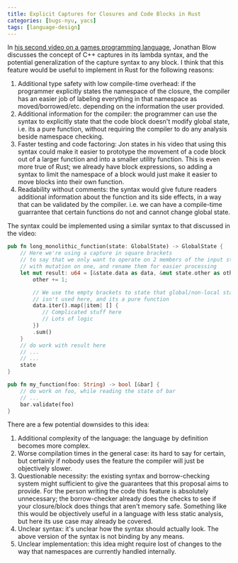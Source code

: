 ```yaml
---
title: Explicit Captures for Closures and Code Blocks in Rust
categories: [bugs-nyu, yacs]
tags: [language-design]
---
```

<!-- {% raw %} -->
<!-- {% include refc-small.html text="ref commit" commit="3cad965..." %} -->
<!-- {% include ref-commit.html text="ref commit" commit="3cad965..." %} -->
<!-- {% endraw %} -->
In [his second video on a games programming language][jai-video-two],
Jonathan Blow discusses the concept of C++ captures in its lambda syntax,
and the potential generalization of the capture syntax to any block.
I think that this feature would be useful to implement in Rust for the following reasons:

[jai-video-two]: https://youtu.be/5Nc68IdNKdg?t=3030

1. Additional type safety with low compile-time overhead:
   if the programmer explicitly states the namespace of the closure,
   the compiler has an easier job of labeling everything in that namespace as moved/borrowed/etc.
   depending on the information the user provided.
2. Additional information for the compiler: the programmer can use the syntax to
   explicitly state that the code block doesn't modify global state,
   i.e. its a pure function, without requiring the compiler to do any analysis beside namespace checking.
3. Faster testing and code factoring: Jon states in his video that using this syntax
   could make it easier to prototype the movement of a code block out of a larger
   function and into a smaller utility function. This is even more true of Rust;
   we already have block expressions, so adding a syntax to limit the namespace
   of a block would just make it easier to move blocks into their own function.
4. Readability without comments: the syntax would give future readers additional
   information about the function and its side effects, in a way that can be
   validated by the compiler. i.e. we can have a compile-time guarrantee that certain
   functions do not and cannot change global state.

The syntax could be implemented using a similar syntax to that discussed in the video:

```rust
pub fn long_monolithic_function(state: GlobalState) -> GlobalState {
    // Here we're using a capture in square brackets
    // to say that we only want to operate on 2 members of the input struct,
    // with mutation on one, and rename them for easier processing
    let mut result: u64 = [&state.data as data, &mut state.other as other] {
        other += 1;

        // We use the empty brackets to state that global/non-local state
        // isn't used here, and its a pure function
        data.iter().map(|item| [] {
           // Complicated stuff here
           // Lots of logic
        })
        .sum()
    }
    // do work with result here
    // ...
    // ...
    state
}

pub fn my_function(foo: String) -> bool [&bar] {
    // do work on foo, while reading the state of bar
    // ...
    bar.validate(foo)
}
```
There are a few potential downsides to this idea:

1. Additional complexity of the language: the language by definition becomes more
   complex.
2. Worse compilation times in the general case: its hard to say for certain, but
   certainly if nobody uses the feature the compiler will just be objectively slower.
3. Questionable necessity: the existing syntax and borrow-checking system might
   sufficient to give the guarantees that this proposal aims to provide. For the
   person writing the code this feature is absolutely unnecessary; the borrow-checker
   already does the checks to see if your closure/block does things that aren't memory
   safe. Something like this would be objectively useful in a language with less
   static analysis, but here its use case may already be covered.
4. Unclear syntax: it's unclear how the syntax should actually look. The above version
   of the syntax is not binding by any means.
5. Unclear implementation: this idea might require lost of changes to the way that
   namespaces are currently handled internally.
